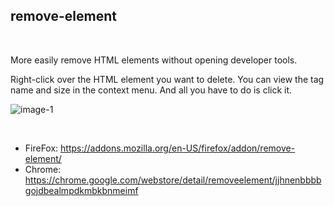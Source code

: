## remove-element

<br/>

More easily remove HTML elements without opening developer tools.

Right-click over the HTML element you want to delete.
You can view the tag name and size in the context menu.
And all you have to do is click it.
  
![image-1](https://raw.githubusercontent.com/saihon/remove-element/master/img/img-400x320.png)

<br/>

* FireFox: https://addons.mozilla.org/en-US/firefox/addon/remove-element/
* Chrome: https://chrome.google.com/webstore/detail/removeelement/jjhnenbbbbgojdbealmpdkmbkbnmeimf

<br/>
<br/>
